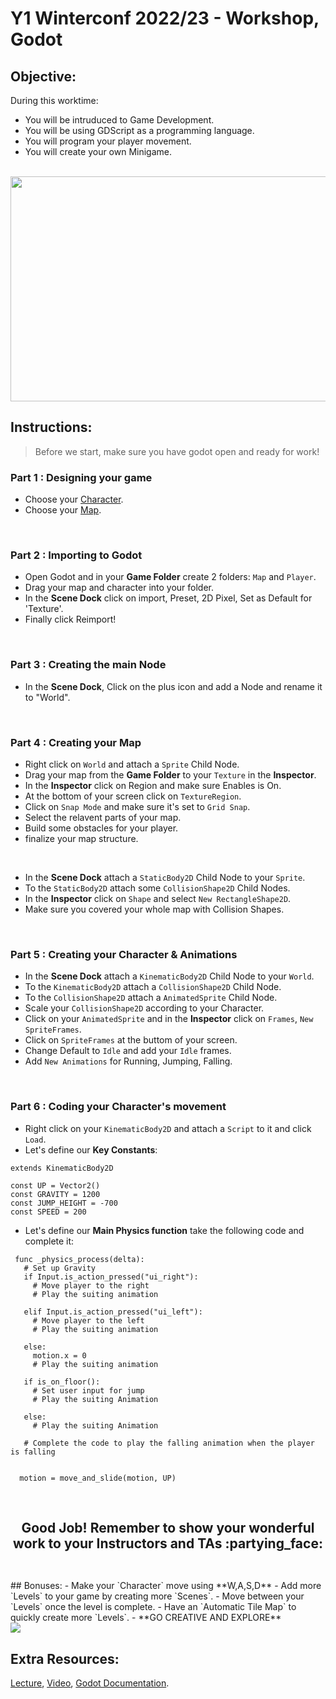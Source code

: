   # Y1 Winterconf 2022/23 - Workshop, Godot
  
  ## Objective:
  During this worktime: 
  - You will be intruduced to Game Development.
  - You will be using GDScript as a programming language.
  - You will program your player movement.
  - You will create your own Minigame.

<br>
<div align="center">
<img src="https://i.redd.it/4vepr95bye861.gif" width="640" height="360" />
</div>


## Instructions:
> Before we start, make sure you have godot open and ready for work!

### Part 1 : Designing your game
 - Choose your [Character](https://drive.google.com/drive/folders/17heoqicF1QPqbZkdqBJTqS7rkZeMe7k_).
 - Choose your [Map](https://drive.google.com/drive/folders/1qKDc3ycTWMciUUyECka5DdPp5M8XxmWL).
<br>

### Part 2 : Importing to Godot
 - Open Godot and in your **Game Folder** create 2 folders: `Map` and `Player`.
 - Drag your map and character into your folder.
 - In the **Scene Dock** click on import, Preset, 2D Pixel, Set as Default for 'Texture'.
 - Finally click Reimport!
<br>

### Part 3 : Creating the main Node
 - In the **Scene Dock**, Click on the plus icon and add a Node and rename it to "World".  

<br>

### Part 4 : Creating your Map
 - Right click on `World` and attach a `Sprite` Child Node. 
 - Drag your map from the **Game Folder** to your `Texture` in the **Inspector**.
 - In the **Inspector** click on Region and make sure Enables is On.
 - At the bottom of your screen click on `TextureRegion`.
 - Click on `Snap Mode` and make sure it's set to `Grid Snap`.
 - Select the relavent parts of your map.
 - Build some obstacles for your player.
 - finalize your map structure.

<br>  

 - In the **Scene Dock** attach a `StaticBody2D` Child Node to your `Sprite`.
 - To the `StaticBody2D` attach some `CollisionShape2D` Child Nodes.
 - In the **Inspector** click on `Shape` and select `New RectangleShape2D`.
 - Make sure you covered your whole map with Collision Shapes.
  
<br> 

### Part 5 : Creating your Character & Animations
 - In the **Scene Dock** attach a `KinematicBody2D` Child Node to your `World`.
 - To the `KinematicBody2D` attach a `CollisionShape2D` Child Node.
 - To the `CollisionShape2D` attach a `AnimatedSprite` Child Node.
 - Scale your `CollisionShape2D` according to your Character.
 - Click on your `AnimatedSprite` and in the **Inspector** click on `Frames`, `New SpriteFrames`.
 - Click on `SpriteFrames` at the buttom of your screen.
 - Change Default to `Idle` and add your `Idle` frames.
 - Add `New Animations` for Running, Jumping, Falling.


<br> 

### Part 6 : Coding your Character's movement
 - Right click on your `KinematicBody2D` and attach a `Script` to it and click `Load`.
 - Let's define our **Key Constants**:
  ```gdscript
  extends KinematicBody2D
  
  const UP = Vector2()
  const GRAVITY = 1200
  const JUMP_HEIGHT = -700
  const SPEED = 200
  ```
 - Let's define our **Main Physics function** take the following code and complete it:
 
 ```gdscript
  func _physics_process(delta):
    # Set up Gravity
    if Input.is_action_pressed("ui_right"):
      # Move player to the right
      # Play the suiting animation
      
    elif Input.is_action_pressed("ui_left"):
      # Move player to the left
      # Play the suiting animation
      
    else: 
      motion.x = 0 
      # Play the suiting animation
      
    if is_on_floor():
      # Set user input for jump 
      # Play the suiting Animation
      
    else:
      # Play the suiting Animation
      
    # Complete the code to play the falling animation when the player is falling 
      
      
   motion = move_and_slide(motion, UP)
  ```

<br>
<div align="center">
<h2> Good Job! Remember to show your wonderful work to your Instructors and TAs :partying_face: <h2>
</div>
<br>
## Bonuses:
 - Make your `Character` move using **W,A,S,D**
 - Add more `Levels` to your game by creating more `Scenes`.
 - Move between your `Levels` once the level is complete.
 - Have an `Automatic Tile Map` to quickly create more `Levels`.
 - **GO CREATIVE AND EXPLORE**
<div float="right">
  <img src="https://media.tenor.com/xaJrTrfiRcEAAAAM/happy-panda-bamboo.gif"/>
</div>
 
## Extra Resources:
[Lecture](https://docs.google.com/presentation/d/1dV9A2t-hab9TFk4qK4kSlH3Dy74iri7XSTFc9AFVvkY/edit#slide=id.g1bf1654ac85_0_357),
[Video](https://www.youtube.com/playlist?list=PL9FzW-m48fn2jlBu_0DRh7PvAt-GULEmd),
[Godot Documentation](https://docs.godotengine.org/en/stable/index.html).





